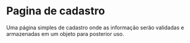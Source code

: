 # Pagina de cadastro

 Uma página simples de cadastro onde as informação serão validadas e armazenadas em um objeto para posterior uso.
                        
